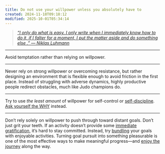 ```yaml
---
title: Do not use your willpower unless you absolutely have to
created: 2024-11-18T09:18:12
modified: 2025-10-01T05:34:14
---
```


> _[“I only do what is easy. I only write when I immediately know how to do it, if I falter for a moment, I put the matter aside and do something else .” — Niklas Luhmann](https://www.soenkeahrens.de/en/takesmartnotes)_

---

Avoid temptation rather than relying on willpower.

---

Never rely on strong willpower or overcoming resistance, but rather designing an environment that is flexible enough to avoid friction in the first place. Instead of struggling with adverse dynamics, highly productive people redirect obstacles, much like Judo champions do.

---

Try to use _the least amount_ of willpower for self-control or [self-discipline](discipline-equals-freedom.md). [Ask yourself the WHY](why-we-exist.md) instead.

---

Don’t rely solely on willpower to push through toward distant goals. Don’t just grit your teeth. If an activity doesn’t provide some [immediate gratification](instant-gratification.md), it’s hard to stay committed. Instead, try [bundling](temptation-bundling.md) your goals with enjoyable activities. Turning goal pursuit into something pleasurable is one of the most effective ways to make meaningful progress—and [enjoy the journey](Journey%20over%20destination.md) along the way.
